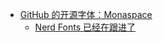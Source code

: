 - [GitHub 的开源字体：Monaspace](https://github.com/githubnext/monaspace)
	- [Nerd Fonts 已经在跟进了](https://github.com/ryanoasis/nerd-fonts/issues/1403)